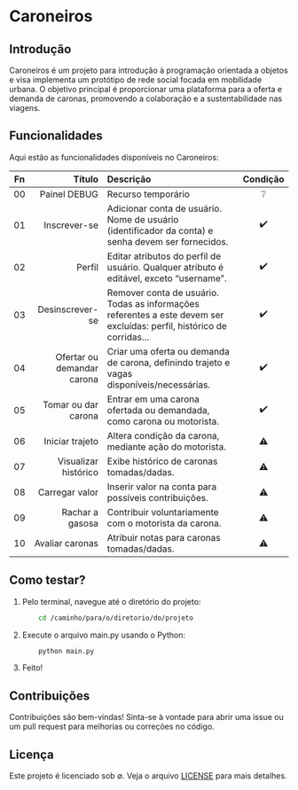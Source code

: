 # Caroneiros

## Introdução

Caroneiros é um projeto para introdução à programação orientada a objetos e visa implementa um protótipo de rede social focada em mobilidade urbana. O objetivo principal é proporcionar uma plataforma para a oferta e demanda de caronas, promovendo a colaboração e a sustentabilidade nas viagens.

## Funcionalidades

Aqui estão as funcionalidades disponíveis no Caroneiros:

| Fn | Título | Descrição | Condição |
| :--: | --: | :-- | :--: |
| 00 | Painel DEBUG               | Recurso temporário                                          | ❔             |
| 01 | Inscrever-se               | Adicionar conta de usuário. Nome de usuário (identificador da conta) e senha devem ser fornecidos. | :heavy_check_mark: |
| 02 | Perfil                     | Editar atributos do perfil de usuário. Qualquer atributo é editável, exceto “username”. | :heavy_check_mark: |
| 03 | Desinscrever-se            | Remover conta de usuário. Todas as informações referentes a este devem ser excluídas: perfil, histórico de corridas… | :heavy_check_mark: |
| 04 | Ofertar ou demandar carona | Criar uma oferta ou demanda de carona, definindo trajeto e vagas disponíveis/necessárias. | :heavy_check_mark: |
| 05 | Tomar ou dar carona        | Entrar em uma carona ofertada ou demandada, como carona ou motorista. | :heavy_check_mark: |
| 06 | Iniciar trajeto            | Altera condição da carona, mediante ação do motorista. | :warning: |
| 07 | Visualizar histórico       | Exibe histórico de caronas tomadas/dadas. | :warning: |
| 08 | Carregar valor             | Inserir valor na conta para possíveis contribuições. | :warning: |
| 09 | Rachar a gasosa            | Contribuir voluntariamente com o motorista da carona. | :warning: |
| 10 | Avaliar caronas            | Atribuir notas para caronas tomadas/dadas. | :warning: |

## Como testar?

1. Pelo terminal, navegue até o diretório do projeto:

    ``` bash
        cd /caminho/para/o/diretorio/do/projeto
    ```
    
2. Execute o arquivo main.py usando o Python:

    ``` bash
        python main.py
    ```

3. Feito!

## Contribuições

Contribuições são bem-vindas! Sinta-se à vontade para abrir uma issue ou um pull request para melhorias ou correções no código.

## Licença

Este projeto é licenciado sob ∅. Veja o arquivo [LICENSE](LICENSE) para mais detalhes.
